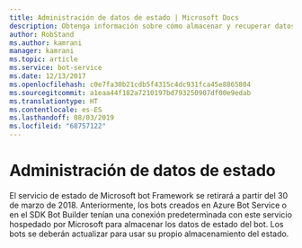 ```yaml
---
title: Administración de datos de estado | Microsoft Docs
description: Obtenga información sobre cómo almacenar y recuperar datos de estado con el servicio Bot State.
author: RobStand
ms.author: kamrani
manager: kamrani
ms.topic: article
ms.service: bot-service
ms.date: 12/13/2017
ms.openlocfilehash: c0e7fa30b21cdb5f4315c4dc931fca45e8865804
ms.sourcegitcommit: a1eaa44f182a7210197bd793250907df00e9edab
ms.translationtype: HT
ms.contentlocale: es-ES
ms.lasthandoff: 08/03/2019
ms.locfileid: "68757122"
---
```

# <a name="manage-state-data"></a>Administración de datos de estado

El servicio de estado de Microsoft bot Framework se retirará a partir del 30 de marzo de 2018. Anteriormente, los bots creados en Azure Bot Service o en el SDK Bot Builder tenían una conexión predeterminada con este servicio hospedado por Microsoft para almacenar los datos de estado del bot. Los bots se deberán actualizar para usar su propio almacenamiento del estado.

